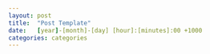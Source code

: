 ```yaml
---
layout: post
title:  "Post Template"
date:   [year]-[month]-[day] [hour]:[minutes]:00 +1000
categories: categories
---
```

